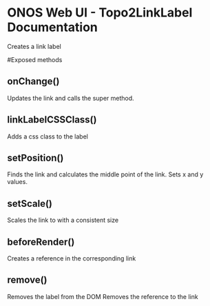 ONOS Web UI - Topo2LinkLabel Documentation
====================================

Creates a link label

#Exposed methods

## onChange()
Updates the link and calls the super method.

## linkLabelCSSClass()
Adds a css class to the label

## setPosition()
Finds the link and calculates the middle point of the link.
Sets x and y values.

## setScale()
Scales the link to with a consistent size

## beforeRender()
Creates a reference in the corresponding link

## remove()
Removes the label from the DOM
Removes the reference to the link
